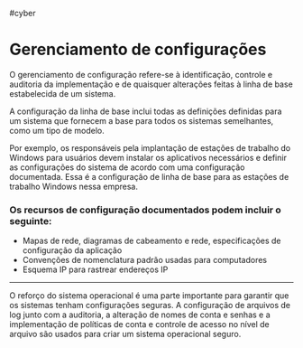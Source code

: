 #cyber
# Gerenciamento de configurações

O gerenciamento de configuração refere-se à identificação, controle e auditoria da implementação e de quaisquer alterações feitas à linha de base estabelecida de um sistema.

A configuração da linha de base inclui todas as definições definidas para um sistema que fornecem a base para todos os sistemas semelhantes, como um tipo de modelo.

Por exemplo, os responsáveis pela implantação de estações de trabalho do Windows para usuários devem instalar os aplicativos necessários e definir as configurações do sistema de acordo com uma configuração documentada. Essa é a configuração de linha de base para as estações de trabalho Windows nessa empresa.

### Os recursos de configuração documentados podem incluir o seguinte:

- Mapas de rede, diagramas de cabeamento e rede, especificações de configuração da aplicação
- Convenções de nomenclatura padrão usadas para computadores
- Esquema IP para rastrear endereços IP

---

O reforço do sistema operacional é uma parte importante para garantir que os sistemas tenham configurações seguras. A configuração de arquivos de log junto com a auditoria, a alteração de nomes de conta e senhas e a implementação de políticas de conta e controle de acesso no nível de arquivo são usados para criar um sistema operacional seguro.

